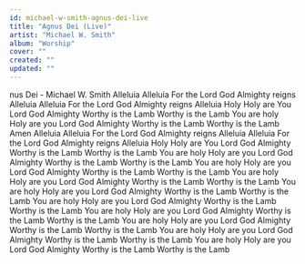 ```yaml
---
id: michael-w-smith-agnus-dei-live
title: "Agnus Dei (Live)"
artist: "Michael W. Smith"
album: "Worship"
cover: ""
created: ""
updated: ""
---
```


nus Dei - Michael W. Smith
Alleluia
Alleluia
For the Lord God Almighty reigns
Alleluia
Alleluia
For the Lord God Almighty reigns
Alleluia
Holy
Holy are You Lord God Almighty
Worthy is the Lamb
Worthy is the Lamb
You are holy
Holy are you Lord God Almighty
Worthy is the Lamb
Worthy is the Lamb
Amen
Alleluia
Alleluia
For the Lord God Almighty reigns
Alleluia
Alleluia
For the Lord God Almighty reigns
Alleluia
Holy
Holy are You Lord God Almighty
Worthy is the Lamb
Worthy is the Lamb
You are holy
Holy are you Lord God Almighty
Worthy is the Lamb
Worthy is the Lamb
You are holy
Holy are you Lord God Almighty
Worthy is the Lamb
Worthy is the Lamb
You are holy
Holy are you Lord God Almighty
Worthy is the Lamb
Worthy is the Lamb
You are holy
Holy are you Lord God Almighty
Worthy is the Lamb
Worthy is the Lamb
You are holy
Holy are you Lord God Almighty
Worthy is the Lamb
Worthy is the Lamb
You are holy
Holy are you Lord God Almighty
Worthy is the Lamb
Worthy is the Lamb
You are holy
Holy are you Lord God Almighty
Worthy is the Lamb
Worthy is the Lamb
You are holy
Holy are you Lord God Almighty
Worthy is the Lamb
Worthy is the Lamb
You are holy
Holy are you Lord God Almighty
Worthy is the Lamb
Worthy is the Lamb